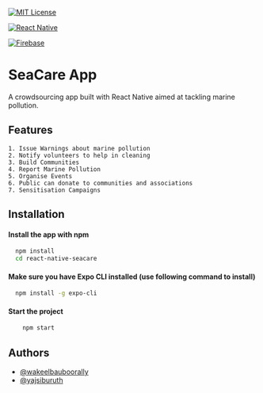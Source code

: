 
[![MIT License](https://img.shields.io/apm/l/atomic-design-ui.svg?style=for-the-badge&logo=appveyor)](https://github.com/tterb/atomic-design-ui/blob/master/LICENSEs)

[![React Native](https://img.shields.io/badge/react%20native-0.64.3-blue?style=for-the-badge&logo=appveyor)](https://reactnative.dev/)

[![Firebase](https://img.shields.io/badge/firebase-9.7.0-brightgreen?style=for-the-badge&logo=appveyor)](https://firebase.google.com/)


# SeaCare App

A crowdsourcing app built with React Native aimed at tackling marine pollution.

## Features
    1. Issue Warnings about marine pollution
    2. Notify volunteers to help in cleaning
    3. Build Communities
    4. Report Marine Pollution
    5. Organise Events
    6. Public can donate to communities and associations
    7. Sensitisation Campaigns



## Installation

#### Install the app with npm

```bash
  npm install
  cd react-native-seacare
```

#### Make sure you have Expo CLI installed (use following command to install)

```bash
  npm install -g expo-cli
```

#### Start the project
```bash
    npm start
```
## Authors

- [@wakeelbauboorally](https://www.github.com/Wakeel03)
- [@yajsiburuth](https://github.com/Yajsiburuth)
